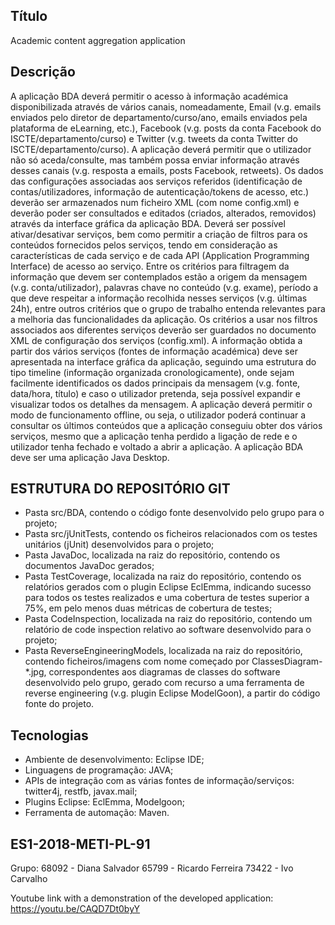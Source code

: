 ## Título
Academic content aggregation application

## Descrição
A aplicação BDA deverá permitir o acesso à informação académica disponibilizada através de vários canais, nomeadamente, Email (v.g. emails enviados pelo diretor de departamento/curso/ano, emails enviados pela plataforma de eLearning, etc.), Facebook (v.g. posts da conta Facebook do ISCTE/departamento/curso) e Twitter (v.g. tweets da conta Twitter do ISCTE/departamento/curso).
A aplicação deverá permitir que o utilizador não só aceda/consulte, mas também possa enviar informação através desses canais (v.g. resposta a emails, posts Facebook, retweets).
Os dados das configurações associadas aos serviços referidos (identificação de contas/utilizadores, informação de autenticação/tokens de acesso, etc.) deverão ser armazenados num ficheiro XML (com nome config.xml) e deverão poder ser consultados e editados (criados, alterados, removidos) através da interface gráfica da aplicação BDA.
Deverá ser possível ativar/desativar serviços, bem como permitir a criação de filtros para os conteúdos fornecidos pelos serviços, tendo em consideração as características de cada serviço e de cada API (Application Programming Interface) de acesso ao serviço. Entre os critérios para filtragem da informação que devem ser contemplados estão a origem da mensagem (v.g. conta/utilizador), palavras chave no conteúdo (v.g. exame), período a que deve respeitar a informação recolhida nesses serviços (v.g. últimas 24h), entre outros critérios que o grupo de trabalho entenda relevantes para a melhoria das funcionalidades da aplicação. Os critérios a usar nos filtros associados aos diferentes serviços deverão ser guardados no documento XML de configuração dos serviços (config.xml).
A informação obtida a partir dos vários serviços (fontes de informação académica) deve ser apresentada na interface gráfica da aplicação, seguindo uma estrutura do tipo timeline (informação organizada cronologicamente), onde sejam facilmente identificados os dados principais da mensagem (v.g. fonte, data/hora, título) e caso o utilizador pretenda, seja possível expandir e visualizar todos os detalhes da mensagem.
A aplicação deverá permitir o modo de funcionamento offline, ou seja, o utilizador poderá continuar a consultar os últimos conteúdos que a aplicação conseguiu obter dos vários serviços, mesmo que a aplicação tenha perdido a ligação de rede e o utilizador tenha fechado e voltado a abrir a aplicação.
A aplicação BDA deve ser uma aplicação Java Desktop.

## ESTRUTURA DO REPOSITÓRIO GIT
* Pasta src/BDA, contendo o código fonte desenvolvido pelo grupo para o projeto;
* Pasta src/jUnitTests, contendo os ficheiros relacionados com os testes unitários (jUnit) desenvolvidos para o projeto;
* Pasta JavaDoc, localizada na raiz do repositório, contendo os documentos JavaDoc gerados;
* Pasta TestCoverage, localizada na raiz do repositório, contendo os relatórios gerados com o plugin Eclipse EclEmma, indicando sucesso para todos os testes realizados e uma cobertura de testes superior a 75%, em pelo menos duas métricas de cobertura de testes;
* Pasta CodeInspection, localizada na raiz do repositório, contendo um relatório de code inspection relativo ao software desenvolvido para o projeto;
* Pasta ReverseEngineeringModels, localizada na raiz do repositório, contendo ficheiros/imagens com nome começado por ClassesDiagram-*.jpg, correspondentes aos diagramas de classes do software desenvolvido pelo grupo, gerado com recurso a uma ferramenta de reverse engineering (v.g. plugin Eclipse ModelGoon), a partir do código fonte do projeto.

## Tecnologias

* Ambiente de desenvolvimento: Eclipse IDE;
* Linguagens de programação: JAVA;
* APIs de integração com as várias fontes de informação/serviços: twitter4j, restfb, javax.mail;
* Plugins Eclipse: EclEmma, Modelgoon;
* Ferramenta de automação: Maven.


## ES1-2018-METI-PL-91

Grupo:
68092 - Diana Salvador
65799 - Ricardo Ferreira
73422 - Ivo Carvalho

Youtube link with a demonstration of the developed application:
https://youtu.be/CAQD7Dt0byY


